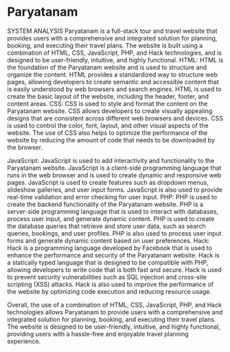 # Paryatanam
SYSTEM ANALYSIS
Paryatanam is a full-stack tour and travel website that provides users with a comprehensive and integrated solution for planning, booking, and executing their travel plans. The website is built using a combination of HTML, CSS, JavaScript, PHP, and Hack technologies, and is designed to be user-friendly, intuitive, and highly functional.
 HTML:
HTML is the foundation of the Paryatanam website and is used to structure and organize the content. HTML provides a standardized way to structure web pages, allowing developers to create semantic and accessible content that is easily understood by web browsers and search engines. HTML is used to create the basic layout of the website, including the header, footer, and content areas.
          CSS: 
CSS is used to style and format the content on the Paryatanam website. CSS allows developers to create visually appealing designs that are consistent across different web browsers and devices. CSS is used to control the color, font, layout, and other visual aspects of the website. The use of CSS also helps to optimize the performance of the website by reducing the amount of code that needs to be downloaded by the browser.


JavaScript:
JavaScript is used to add interactivity and functionality to the Paryatanam website. JavaScript is a client-side programming language that runs in the web browser and is used to create dynamic and responsive web pages. JavaScript is used to create features such as dropdown menus, slideshow galleries, and user input forms. JavaScript is also used to provide real-time validation and error checking for user input.
PHP:
PHP is used to create the backend functionality of the Paryatanam website. PHP is a server-side programming language that is used to interact with databases, process user input, and generate dynamic content. PHP is used to create the database queries that retrieve and store user data, such as search queries, bookings, and user profiles. PHP is also used to process user input forms and generate dynamic content based on user preferences.
Hack:
Hack is a programming language developed by Facebook that is used to enhance the performance and security of the Paryatanam website. Hack is a statically typed language that is designed to be compatible with PHP, allowing developers to write code that is both fast and secure. Hack is used to prevent security vulnerabilities such as SQL injection and cross-site scripting (XSS) attacks. Hack is also used to improve the performance of the website by optimizing code execution and reducing resource usage.

Overall, the use of a combination of HTML, CSS, JavaScript, PHP, and Hack technologies allows Paryatanam to provide users with a comprehensive and integrated solution for planning, booking, and executing their travel plans. The website is designed to be user-friendly, intuitive, and highly functional, providing users with a hassle-free and enjoyable travel planning experience.


